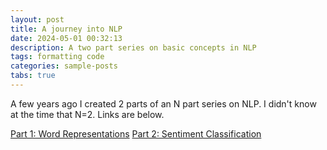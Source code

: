 ```yaml
---
layout: post
title: A journey into NLP
date: 2024-05-01 00:32:13
description: A two part series on basic concepts in NLP
tags: formatting code
categories: sample-posts
tabs: true
---
```


A few years ago I created 2 parts of an N part series on NLP. I didn't know at the time that N=2. Links are below.

[Part 1: Word Representations](<assets/html/JNLP 1 - Word Representations.html>)
[Part 2: Sentiment Classification](<assets/html/JNLP 2 - Sentiment Classification.html>)
